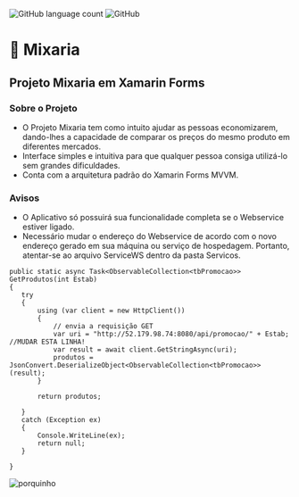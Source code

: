 ![GitHub language count](https://img.shields.io/github/languages/count/milena-ramiro/Mixaria)
![GitHub](https://img.shields.io/github/license/milena-ramiro/Mixaria)

# :money_with_wings: Mixaria
## Projeto Mixaria em Xamarin Forms

### Sobre o Projeto
* O Projeto Mixaria tem como intuito ajudar as pessoas economizarem, dando-lhes a capacidade de comparar os preços do mesmo produto em diferentes mercados.
* Interface simples e intuitiva para que qualquer pessoa consiga utilizá-lo sem grandes dificuldades.
* Conta com a arquitetura padrão do Xamarin Forms MVVM.

### Avisos
* O Aplicativo só possuirá sua funcionalidade completa se o Webservice estiver ligado.
* Necessário mudar o endereço do Webservice de acordo com o novo endereço gerado em sua máquina ou serviço de hospedagem. Portanto, atentar-se ao arquivo ServiceWS dentro da pasta Servicos.

 ```
public static async Task<ObservableCollection<tbPromocao>> GetProdutos(int Estab)
{
    try
    {
        using (var client = new HttpClient())
        {
            // envia a requisição GET
            var uri = "http://52.179.98.74:8080/api/promocao/" + Estab; //MUDAR ESTA LINHA!
            var result = await client.GetStringAsync(uri);
            produtos = JsonConvert.DeserializeObject<ObservableCollection<tbPromocao>>(result);
        }

        return produtos;

    }
    catch (Exception ex)
    {
        Console.WriteLine(ex);
        return null;
    }

}
 ```




![porquinho](https://github.com/milena-ramiro/Mixaria/blob/master/porquinho.gif)


